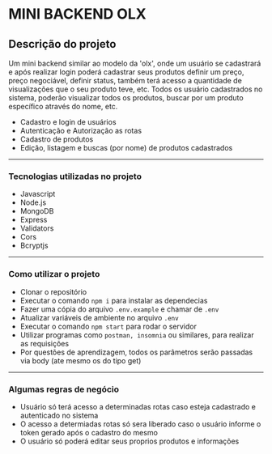 # MINI BACKEND OLX

## Descrição do projeto
Um mini backend similar ao modelo da 'olx', onde um usuário se cadastrará e após realizar login poderá cadastrar seus produtos definir um preço, preço negociável, definir status, também terá acesso a quantidade de visualizações que o seu produto teve, etc. Todos os usuário cadastrados no sistema, poderão visualizar todos os produtos, buscar por um produto específico através do nome, etc. 

- Cadastro e login de usuários
- Autenticação e Autorização as rotas
- Cadastro de produtos
- Edição, listagem e buscas (por nome) de produtos cadastrados
<hr>

### Tecnologias utilizadas no projeto
- Javascript
- Node.js
- MongoDB 
- Express
- Validators
- Cors
- Bcryptjs
<hr>

### Como utilizar o projeto
- Clonar o repositório
- Executar o comando  `npm i`  para instalar as dependecias
- Fazer uma cópia do arquivo `.env.example` e chamar de `.env`
- Atualizar variáveis de ambiente no arquivo `.env`
- Executar o comando `npm start` para rodar o servidor
- Utilizar programas como `postman, insomnia` ou similares, para realizar as requisições
- Por questões de aprendizagem, todos os parâmetros serão passadas via body (ate mesmo os do tipo get)
<hr>

### Algumas regras de negócio

- Usuário só terá acesso a determinadas rotas caso esteja cadastrado e autenticado no sistema
- O acesso a determiadas rotas só sera liberado caso o usuário informe o token gerado após o cadastro do mesmo
- O usuário só poderá editar seus proprios produtos e informações
